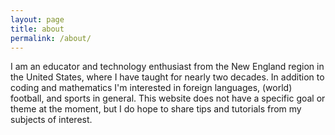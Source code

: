 ```yaml
---
layout: page
title: about
permalink: /about/
---
```


I am an educator and technology enthusiast from the New England region in the United States, where I have taught for nearly two decades. In addition to coding and mathematics I'm interested in foreign languages, (world) football, and sports in general. This website does not have a specific goal or theme at the moment, but I do hope to share tips and tutorials from my subjects of interest.
